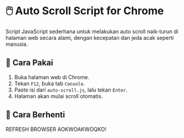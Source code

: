 # 🖱️ Auto Scroll Script for Chrome

Script JavaScript sederhana untuk melakukan auto scroll naik-turun di halaman web secara alami, dengan kecepatan dan jeda acak seperti manusia.

## 🔧 Cara Pakai

1. Buka halaman web di Chrome.
2. Tekan `F12`, buka tab `Console`.
3. Paste isi dari `auto-scroll.js`, lalu tekan `Enter`.
4. Halaman akan mulai scroll otomatis.

## 🛑 Cara Berhenti

REFRESH BROWSER AOKWOAKWOQKO!
